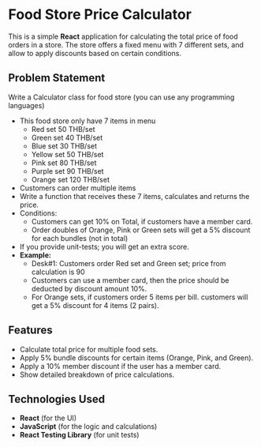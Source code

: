 # Food Store Price Calculator

This is a simple **React** application for calculating the total price of food orders in a store. The store offers a fixed menu with 7 different sets, and allow to apply discounts based on certain conditions. 

## Problem Statement

Write a Calculator class for food store (you can use any programming languages)

- This food store only have 7 items in menu
    - Red set	50 THB/set
    - Green set	40 THB/set
    - Blue set	30 THB/set
    - Yellow set	50 THB/set
    - Pink set	80 THB/set
    - Purple set	90 THB/set
    - Orange set	120 THB/set
- Customers can order multiple items
- Write a function that receives these 7 items, calculates and returns the price.
- Conditions:
    - Customers can get 10% on Total, if customers have a member card.
    - Order doubles of Orange, Pink or Green sets will get a 5% discount for each bundles (not in total)
- If you provide unit-tests; you will get an extra score.
- **Example:**
    - Desk#1: Customers order Red set and Green set; price from calculation is 90
    - Customers can use a member card, then the price should be deducted by discount amount 10%.
    - For Orange sets, if customers order 5 items per bill. customers will get a 5% discount for 4 items (2 pairs).

## Features

- Calculate total price for multiple food sets.
- Apply 5% bundle discounts for certain items (Orange, Pink, and Green).
- Apply a 10% member discount if the user has a member card.
- Show detailed breakdown of price calculations.

## Technologies Used

- **React** (for the UI)
- **JavaScript** (for the logic and calculations)
- **React Testing Library** (for unit tests)
